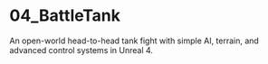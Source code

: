 # 04_BattleTank
An open-world head-to-head tank fight with simple AI, terrain, and advanced control systems in Unreal 4. 
